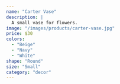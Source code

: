 ```yaml
---
name: "Carter Vase"
description: |
  A small vase for flowers.
image: "/images/products/carter-vase.jpg"
price: $30
colors:
  - "Beige"
  - "Navy"
  - "White"
shape: "Round"
size: "Small"
category: "decor"
---
```

